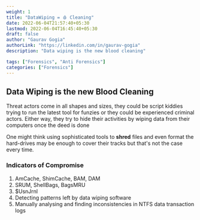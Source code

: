 ```yaml
---
weight: 1
title: "DataWiping = 🩸 Cleaning"
date: 2022-06-04T21:57:40+05:30
lastmod: 2022-06-04T16:45:40+05:30
draft: false
author: "Gaurav Gogia"
authorLink: "https://linkedin.com/in/gaurav-gogia"
description: "Data wiping is the new blood cleaning"

tags: ["Forensics", "Anti Forensics"]
categories: ["Forensics"]
---
```

## Data Wiping is the new Blood Cleaning

Threat actors come in all shapes and sizes, they could be script kiddies trying to run the latest tool for funzies or they could be experienced criminal actors. Either way, they try to hide their activities by wiping data from their computers once the deed is done

One might think using sophisticated tools to **shred** files and even format the hard-drives may be enough to cover their tracks but that's not the case every time.

### Indicators of Compromise
1. AmCache, ShimCache, BAM, DAM
2. SRUM, ShellBags, BagsMRU
3. $UsnJrnl
4. Detecting patterns left by data wiping software
5. Manually analysing and finding inconsistencies in NTFS data transaction logs